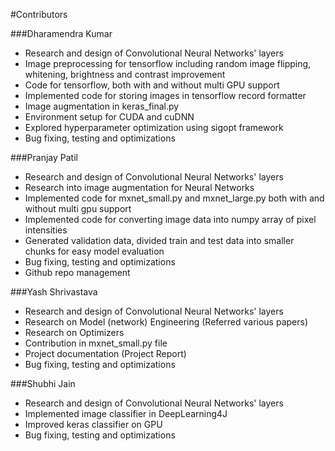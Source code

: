#Contributors

###Dharamendra Kumar
 - Research and design of Convolutional Neural Networks' layers
 - Image preprocessing for tensorflow including random image flipping, whitening, brightness and contrast improvement
 - Code for tensorflow, both with and without multi GPU support
 - Implemented code for storing images in tensorflow record formatter
 - Image augmentation in keras_final.py
 - Environment setup for CUDA and cuDNN
 - Explored hyperparameter optimization using sigopt framework
 - Bug fixing, testing and optimizations

###Pranjay Patil
 - Research and design of Convolutional Neural Networks' layers
 - Research into image augmentation for Neural Networks
 - Implemented code for mxnet_small.py and mxnet_large.py both with and without multi gpu support
 - Implemented code for converting image data into numpy array of pixel intensities
 - Generated validation data, divided train and test data into smaller chunks for easy model evaluation
 - Bug fixing, testing and optimizations
 - Github repo management

###Yash Shrivastava
 - Research and design of Convolutional Neural Networks' layers
 - Research on Model (network) Engineering (Referred various papers)
 - Research on Optimizers 
 - Contribution in mxnet_small.py file
 - Project documentation (Project Report)
 - Bug fixing, testing and optimizations

###Shubhi Jain
 - Research and design of Convolutional Neural Networks' layers
 - Implemented image classifier in DeepLearning4J
 - Improved keras classifier on GPU
 - Bug fixing, testing and optimizations
